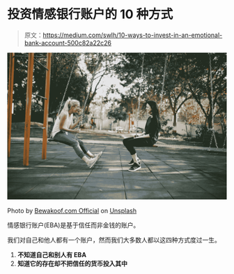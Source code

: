 # 投资情感银行账户的 10 种方式

> 原文：<https://medium.com/swlh/10-ways-to-invest-in-an-emotional-bank-account-500c82a22c26>

![](img/72e617dadd934471cb1661a0fc11bf92.png)

Photo by [Bewakoof.com Official](https://unsplash.com/@bewakoofofficial?utm_source=medium&utm_medium=referral) on [Unsplash](https://unsplash.com?utm_source=medium&utm_medium=referral)

情感银行账户(EBA)是基于信任而非金钱的账户。

我们对自己和他人都有一个账户，然而我们大多数人都以这四种方式度过一生。

1.  **不知道自己和别人有 EBA**
2.  **知道它的存在却不把信任的货币投入其中**